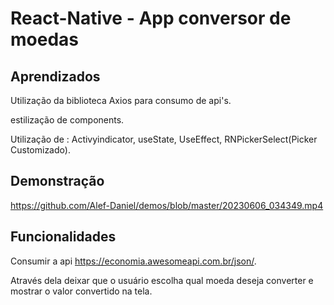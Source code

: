 
# React-Native - App conversor de moedas






## Aprendizados

Utilização da biblioteca Axios para consumo de api's.  

estilização de components. 

Utilização de : Activyindicator, useState, UseEffect, RNPickerSelect(Picker Customizado).

## Demonstração

https://github.com/Alef-Daniel/demos/blob/master/20230606_034349.mp4
## Funcionalidades

Consumir a api https://economia.awesomeapi.com.br/json/.

Através dela deixar que o usuário escolha qual moeda deseja converter e mostrar o valor convertido na tela.


